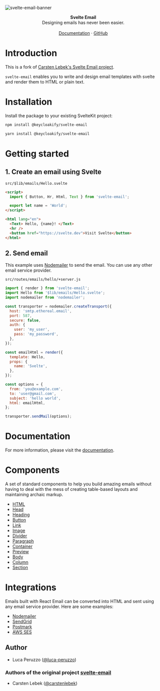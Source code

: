 ![svelte-email-banner](https://user-images.githubusercontent.com/59960385/216772883-6cc40ff9-ef6e-4269-bed3-17c1023bbaf6.png)

<div align="center"><strong>Svelte Email</strong></div>
<div align="center">Designing emails has never been easier.</div>
<br />
<div align="center">
<a href="https://svelte-email.vercel.app/">Documentation</a> 
<span> · </span>
<a href="https://github.com/keycloakify/svelte-email">GitHub</a> 
</div>

# Introduction

This is a fork of <a href="https://github.com/carstenlebek/svelte-email">Carsten Lebek's Svelte Email project</a>.

`svelte-email` enables you to write and design email templates with svelte and render them to HTML or plain text.

# Installation

Install the package to your existing SvelteKit project:

```bash title="npm"
npm install @keycloakify/svelte-email
```

```bash title="yarn"
yarn install @keycloakify/svelte-email
```

# Getting started

## 1. Create an email using Svelte

`src/$lib/emails/Hello.svelte`

```html
<script>
  import { Button, Hr, Html, Text } from 'svelte-email';

  export let name = 'World';
</script>

<html lang="en">
  <Text> Hello, {name}! </Text>
  <hr />
  <button href="https://svelte.dev">Visit Svelte</button>
</html>
```

## 2. Send email

This example uses [Nodemailer](https://nodemailer.com/about/) to send the email. You can use any other email service provider.

`src/routes/emails/hello/+server.js`

```js
import { render } from 'svelte-email';
import Hello from '$lib/emails/Hello.svelte';
import nodemailer from 'nodemailer';

const transporter = nodemailer.createTransport({
  host: 'smtp.ethereal.email',
  port: 587,
  secure: false,
  auth: {
    user: 'my_user',
    pass: 'my_password',
  },
});

const emailHtml = render({
  template: Hello,
  props: {
    name: 'Svelte',
  },
});

const options = {
  from: 'you@example.com',
  to: 'user@gmail.com',
  subject: 'hello world',
  html: emailHtml,
};

transporter.sendMail(options);
```

# Documentation

For more information, please visit the [documentation](https://svelte-email.vercel.app/).

# Components

A set of standard components to help you build amazing emails without having to deal with the mess of creating table-based layouts and maintaining archaic markup.

- [HTML](https://svelte-email.vercel.app/docs/components/HTML)
- [Head](https://svelte-email.vercel.app/docs/components/head)
- [Heading](https://svelte-email.vercel.app/docs/components/heading)
- [Button](https://svelte-email.vercel.app/docs/components/button)
- [Link](https://svelte-email.vercel.app/docs/components/link)
- [Image](https://svelte-email.vercel.app/docs/components/image)
- [Divider](https://svelte-email.vercel.app/docs/components/hr)
- [Paragraph](https://svelte-email.vercel.app/docs/components/paragraph)
- [Container](https://svelte-email.vercel.app/docs/components/container)
- [Preview](https://svelte-email.vercel.app/docs/components/preview)
- [Body](https://svelte-email.vercel.app/docs/components/body)
- [Column](https://svelte-email.vercel.app/docs/components/column)
- [Section](https://svelte-email.vercel.app/docs/components/section)

# Integrations

Emails built with React Email can be converted into HTML and sent using any email service provider. Here are some examples:

- [Nodemailer](https://github.com/resendlabs/react-email/tree/main/examples/nodemailer)
- [SendGrid](https://github.com/resendlabs/react-email/tree/main/examples/sendgrid)
- [Postmark](https://github.com/resendlabs/react-email/tree/main/examples/postmark)
- [AWS SES](https://github.com/resendlabs/react-email/tree/main/examples/aws-ses)

## Author

- Luca Peruzzo ([@luca-peruzzo](https://github.com/luca-peruzzo))

### Authors of the original project [svelte-email](https://github.com/keycloakify/svelte-email)

- Carsten Lebek ([@carstenlebek](https://twitter.com/carstenlebek1))
